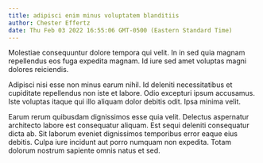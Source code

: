 ```yaml
---
title: adipisci enim minus voluptatem blanditiis
author: Chester Effertz
date: Thu Feb 03 2022 16:55:06 GMT-0500 (Eastern Standard Time)
---
```

Molestiae consequuntur dolore tempora qui velit. In in sed quia magnam repellendus eos fuga expedita magnam. Id iure sed amet voluptas magni dolores reiciendis.

 Adipisci nisi esse non minus earum nihil. Id deleniti necessitatibus et cupiditate repellendus non iste et labore. Odio excepturi ipsum accusamus. Iste voluptas itaque qui illo aliquam dolor debitis odit. Ipsa minima velit.

 Earum rerum quibusdam dignissimos esse quia velit. Delectus aspernatur architecto labore est consequatur aliquam. Est sequi deleniti consequatur dicta ab. Sit laborum eveniet dignissimos temporibus error eaque eius debitis. Culpa iure incidunt aut porro numquam non expedita. Totam dolorum nostrum sapiente omnis natus et sed.